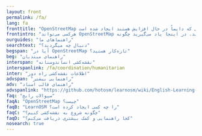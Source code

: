 ```yaml
---
layout: front
permalink: /fa/
lang: fa
fronttitle: "OpenStreetMap یک نقشه جاده‌ای از دنیاست که توسط جامعه نقشه‌کش‌هایی که داپماْ در حال افزایش هستند ایجاد شده است."
frontintro: "هرکسی می‌تواند OpenStreetMap را ویرایش کند. در اینجا یاد می‌گیرید چگونه LearnOSM راهنماهای قابل فهم و گام به گامی برای شروع به استفاده و مشارکت و کاربرد داده‌های OpenStreetMap را به شما اراپه می‌دهد. اگر به راه‌اندازی کارگاه آموزشی OpenStreetMap علاقمند هستید قسمت منابع آموزش‌دهندگان LearnOSM را مشاهده کنید"
ourguides: "راهنماهای ما"
searchtext: "دنبال چه میگردید؟"
begspan: "آیا در OpenStreetMap تازه‌کار هستید؟"
beg: "راهنمای مبتدیان"
interspan: "نقشه‌کشی انساندوستانه"
interspanlink: /fa/coordination/humanitarian
inter: "اطلاعات نقشه‌کشی راه دور"
advspan: "راهنمایی بیشتر"
adv: "راهنمای قالب اسناد"
advspanlink: "https://github.com/hotosm/learnosm/wiki/English-Learning-Guides/"
faq: "سپوالات رایج"
faqA: "OpenStreetMap چیست؟"
faqB: "LearnOSM را چه کسی ایجاد کرده است؟"
faqC: "چگونه شروع به نقشه‌کشی کنیم؟"
faqD: "کجا راهنمایی و کمک بیشتری دریافت می‌کنم؟"
nosearch: true
---
```

